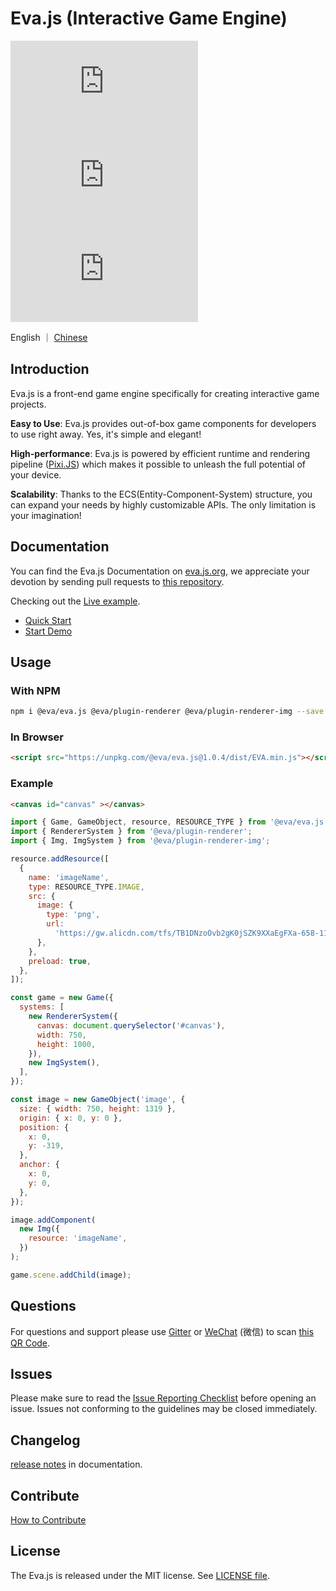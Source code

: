 # Eva.js (Interactive Game Engine)

![npm-version](https://img.shields.io/npm/v/@eva/eva.js)
![npm-size](https://img.shields.io/bundlephobia/minzip/@eva/eva.js)
![npm-download](https://img.shields.io/npm/dm/@eva/eva.js)

English ｜ [Chinese](./README_CN.md)

## Introduction

Eva.js is a front-end game engine specifically for creating interactive game projects.


**Easy to Use**: Eva.js provides out-of-box game components for developers to use right away. Yes, it's simple and elegant!

**High-performance**: Eva.js is powered by efficient runtime and rendering pipeline ([Pixi.JS](http://pixijs.io/)) which makes it possible to unleash the full potential of your device.

**Scalability**: Thanks to the ECS(Entity-Component-System) structure, you can expand your needs by highly customizable APIs. The only limitation is your imagination!

## Documentation

You can find the Eva.js Documentation on [eva.js.org](https://eva.js.org), we appreciate your devotion by sending pull requests to [this repository](https://github.com/eva-engine/eva-engine.github.io).

Checking out the [Live example](https://eva.js.org/playground).

- [Quick Start](https://eva.js.org/#/tutorials/quickstart)
- [Start Demo](https://github.com/eva-engine/start-demo)


## Usage

### With NPM
```bash
npm i @eva/eva.js @eva/plugin-renderer @eva/plugin-renderer-img --save
```

### In Browser
```html
<script src="https://unpkg.com/@eva/eva.js@1.0.4/dist/EVA.min.js"></script>
```

### Example

```html
<canvas id="canvas" ></canvas>
```

```javascript
import { Game, GameObject, resource, RESOURCE_TYPE } from '@eva/eva.js';
import { RendererSystem } from '@eva/plugin-renderer';
import { Img, ImgSystem } from '@eva/plugin-renderer-img';

resource.addResource([
  {
    name: 'imageName',
    type: RESOURCE_TYPE.IMAGE,
    src: {
      image: {
        type: 'png',
        url:
          'https://gw.alicdn.com/tfs/TB1DNzoOvb2gK0jSZK9XXaEgFXa-658-1152.webp',
      },
    },
    preload: true,
  },
]);

const game = new Game({
  systems: [
    new RendererSystem({
      canvas: document.querySelector('#canvas'),
      width: 750,
      height: 1000,
    }),
    new ImgSystem(),
  ],
});

const image = new GameObject('image', {
  size: { width: 750, height: 1319 },
  origin: { x: 0, y: 0 },
  position: {
    x: 0,
    y: -319,
  },
  anchor: {
    x: 0,
    y: 0,
  },
});

image.addComponent(
  new Img({
    resource: 'imageName',
  })
);

game.scene.addChild(image);

```

## Questions
For questions and support please use [Gitter](https://gitter.im/eva-engine/Eva.js) or [WeChat](https://www.dingtalk.com/) (微信) to scan [this QR Code](https://gw.alicdn.com/imgextra/i4/O1CN015W09ux1QD1RAxBkYN_!!6000000001941-2-tps-610-1279.png).


## Issues
Please make sure to read the [Issue Reporting Checklist](.github/ISSUE_TEMPLATE.md) before opening an issue. Issues not conforming to the guidelines may be closed immediately.

## Changelog
[release notes](https://eva.js.org/#/others/changelog) in documentation.

## Contribute
[How to Contribute](.github/HOW_TO_CONTRIBUTE.md)

## License
The Eva.js is released under the MIT license. See [LICENSE file](./LICENSE).
